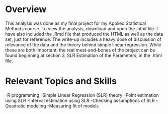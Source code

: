 # Overview
This analysis was done as my final project for my Applied Statistical Methods course. To view the analysis, download and open the .html file. I have also included the .Rmd file that produced the HTML as well as the data set, just for reference. The write-up includes a heavy dose of discussion of relevance of the data and the theory behind simple linear regression. While these are both important, the real meat-and-bones of the project can be found beginning at section 3, SLR Estimation of the Parameters, in the .html file.

# Relevant Topics and Skills
-R programming
-Simple Linear Regression (SLR) theory
-Point estimation using SLR
-Interval estimation using SLR
-Checking assumptions of SLR
-Quadratic modeling
-Measuring fit of models
